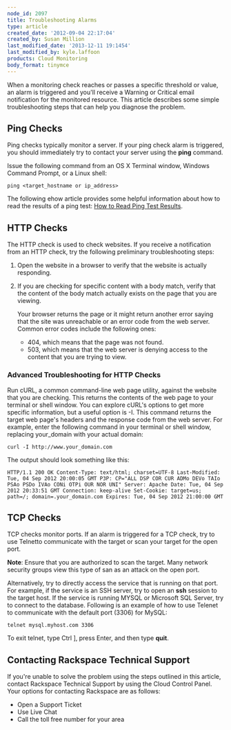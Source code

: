 ```yaml
---
node_id: 2097
title: Troubleshooting Alarms
type: article
created_date: '2012-09-04 22:17:04'
created_by: Susan Million
last_modified_date: '2013-12-11 19:1454'
last_modified_by: kyle.laffoon
products: Cloud Monitoring
body_format: tinymce
---
```


When a monitoring check reaches or passes a specific threshold or value,
an alarm is triggered and you'll receive a Warning or Critical email
notification for the monitored resource. This article describes some
simple troubleshooting steps that can help you diagnose the problem.

Ping Checks
-----------

Ping checks typically monitor a server. If your ping check alarm is
triggered, you should immediately try to contact your server using the
**ping** command.

Issue the following command from an OS X Terminal window, Windows
Command Prompt, or a Linux shell:

    ping <target_hostname or ip_address> 

The following ehow article provides some helpful information about how
to read the results of a ping test: [How to Read Ping Test
Results](http://www.ehow.com/how_8241153_read-ping-test-results.html).

HTTP Checks
-----------

The HTTP check is used to check websites. If you receive a notification
from an HTTP check, try the following preliminary troubleshooting steps:

1.  Open the website in a browser to verify that the website is actually
    responding.
2.  If you are checking for specific content with a body match, verify
    that the content of the body match actually exists on the page that
    you are viewing.

    Your browser returns the page or it might return another error
    saying that the site was unreachable or an error code from the web
    server. Common error codes include the following ones:

    -   404, which means that the page was not found.
    -   503, which means that the web server is denying access to the
        content that you are trying to view.

### Advanced Troubleshooting for HTTP Checks

Run cURL, a common command-line web page utility, against the website
that you are checking. This returns the contents of the web page to your
terminal or shell window. You can explore cURL's options to get more
specific information, but a useful option is -I. This command returns
the target web page's headers and the response code from the web server.
For example, enter the following command in your terminal or shell
window, replacing your\_domain with your actual domain:

    curl -I http://www.your_domain.com

The output should look something like this:

    HTTP/1.1 200 OK Content-Type: text/html; charset=UTF-8 Last-Modified: Tue, 04 Sep 2012 20:00:05 GMT P3P: CP="ALL DSP COR CUR ADMo DEVo TAIo PSAo PSDo IVAo CONi OTPi OUR NOR UNI" Server: Apache Date: Tue, 04 Sep 2012 20:33:51 GMT Connection: keep-alive Set-Cookie: target=us; path=/; domain=.your_domain.com Expires: Tue, 04 Sep 2012 21:00:00 GMT 

TCP Checks
----------

TCP checks monitor ports. If an alarm is triggered for a TCP check, try
to use Telnetto communicate with the target or scan your target for the
open port.

**Note**: Ensure that you are authorized to scan the target. Many
network security groups view this type of san as an attack on the open
port.

Alternatively, try to directly access the service that is running on
that port. For example, if the service is an SSH server, try to open an
**ssh** session to the target host. If the service is running MYSQL or
Microsoft SQL Server, try to connect to the database. Following is an
example of how to use Telenet to communicate with the default port
(3306) for MySQL:

    telnet mysql.myhost.com 3306

To exit telnet, type Ctrl  ], press Enter, and then type **quit**.

Contacting Rackspace Technical Support
--------------------------------------

If you're unable to solve the problem using the steps outlined in this
article, contact Rackspace Technical Support by using the Cloud Control
Panel. Your options for contacting Rackspace are as follows:

-   Open a Support Ticket
-   Use Live Chat
-   Call the toll free number for your area


